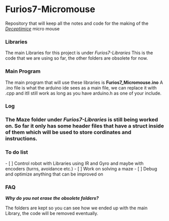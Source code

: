 # Furios7-Micromouse
Repository that will keep all the notes and code for the making of the <i><u>Deceptimice</u></i> micro mouse

<h3> Libraries </h3>
The main Libraries for this project is under <i>Furios7-Libraries</i>
This is the code that we are using so far, the other folders are obsolete for now.

<h3>Main Program</h3>
The main program that will use these libraries is <b>Furios7_Micromouse.ino</b>
A .ino file is what the arduino ide sees as a main file, we can replace it with .cpp and itll still work
as long as you have arduino.h as one of your include.



<h3>Log<h3>

The <b>Maze</b> folder under <i>Furios7-Libraries</i> is still being worked on. So far it only has some header
files that have a struct inside of them which will be used to store cordinates and instructions.


<h3>To do list</h3>
- [ ] Control robot with Libraries using IR and Gyro and maybe with encoders (turns, avoidance etc.)
- [ ] Work on solving a maze
- [ ] Debug and optimize anything that can be improved on



<h3>FAQ</h3>
<b><i>Why do you not erase the obsolete folders?</i></b>

The folders are kept so you can see how we ended up with the main Library, the code will be removed eventually.

